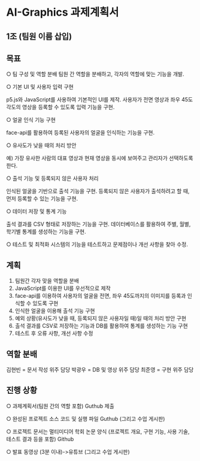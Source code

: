 # AI-Graphics 과제계획서

## 1조 (팀원 이름 삽입)

## 목표

○ 팀 구성 및 역할 분배
팀원 간 역할을 분배하고, 각자의 역할에 맞는 기능을 개발.
 
 
○ 기본 UI 및 사용자 입력 구현

p5.js와 JavaScript를 사용하여 기본적인 UI를 제작.
사용자가 전면 영상과 좌우 45도 각도의 영상을 등록할 수 있도록 입력 기능을 구현.


○ 얼굴 인식 기능 구현

face-api를 활용하여 등록된 사용자의 얼굴을 인식하는 기능을 구현.


○ 유사도가 낮을 때의 처리 방안

예) 가장 유사한 사람의 대표 영상과 현재 영상을 동시에 보여주고 관리자가 선택하도록 한다.


○ 출석 기능 및 등록되지 않은 사용자 처리

인식된 얼굴을 기반으로 출석 기능을 구현.
등록되지 않은 사용자가 출석하려고 할 때, 먼저 등록할 수 있는 기능을 구현.


○ 데이터 저장 및 통계 기능

출석 결과를 CSV 형태로 저장하는 기능을 구현.
데이터베이스를 활용하여 주별, 월별, 학기별 통계를 생성하는 기능을 구현.


○ 테스트 및 최적화
시스템의 기능을 테스트하고 문제점이나 개선 사항을 찾아 수정.

## 계획
1. 팀원간 각자 맞을 역할을 분배
2. JavaScript를 이용한 UI를 우선적으로 제작
3. face-api를 이용하여 사용자의 얼굴을 전면, 좌우 45도까지의 이미지를 등록과 인식할 수 있도록 구현
4. 인식한 얼굴을 이용해 출석 기능 구현
5. 예외 상황(유사도가 낮을 때, 등록되지 않은 사용자일 때)일 때의 처리 방안 구현
6. 출석 결과를 CSV로 저장하는 기능과 DB를 활용하여 통계를 생성하는 기능 구현
7. 테스트 후 오류 사항, 개선 사항 수정

## 역할 분배
김현빈 = 문서 작성 위주 담당
박광우 = DB 및 영상 위주 담당
최준영 = 구현 위주 담당


## 진행 상황
○ 과제계획서(팀원 간의 역할 포함) Guthub 제출

○ 완성된 프로젝트 소스 코드 및 실행 파일 Guthub (그리고 수업 게시판)

○ 프로젝트 문서는 멀티미디어 학회 논문 양식 (프로젝트 개요, 구현 기능, 사용 기술, 테스트 결과 등을 포함) Github

○ 발표 동영상 (3분 이내)->유튜브 (그리고 수업 게시판)
